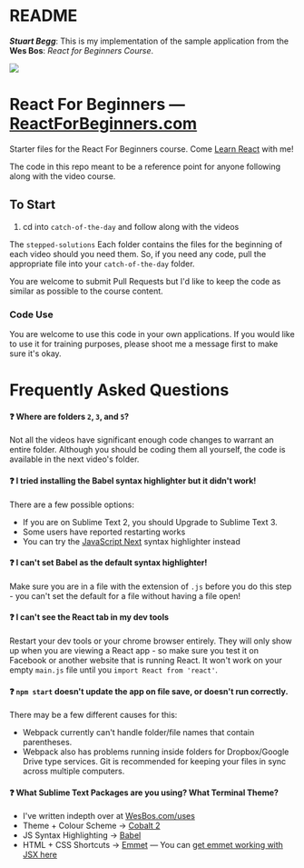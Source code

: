 # README

_**Stuart Begg**_: This is my implementation of the sample application from the **Wes Bos**: _React for Beginners Course_.






![](http://wes.io/dgAQ/content)

# React For Beginners — [ReactForBeginners.com](https://ReactForBeginners.com)

Starter files for the React For Beginners course. Come <a href="https://ReactForBeginners.com/">Learn React</a> with me!

The code in this repo meant to be a reference point for anyone following along with the video course.

## To Start

1. cd into `catch-of-the-day` and follow along with the videos

The `stepped-solutions` Each folder contains the files for the beginning of each video should you need them. So, if you need any code, pull the appropriate file into your `catch-of-the-day` folder.

You are welcome to submit Pull Requests but I'd like to keep the code as similar as possible to the course content.

### Code Use

You are welcome to use this code in your own applications. If you would like to use it for training purposes, please shoot me a message first to make sure it's okay.


# Frequently Asked Questions

#### :question: Where are folders `2`, `3`, and `5`?
Not all the videos have significant enough code changes to warrant an entire folder. Although you should be coding them all yourself, the code is available in the next video's folder.

#### :question: I tried installing the Babel syntax highlighter but it didn't work!

There are a few possible options:

* If you are on Sublime Text 2, you should Upgrade to Sublime Text 3.
* Some users have reported restarting works
* You can try the [JavaScript Next](https://packagecontrol.io/packages/JavaScriptNext%20-%20ES6%20Syntax) syntax highlighter instead

#### :question: I can't set Babel as the default syntax highlighter!

Make sure you are in a file with the extension of `.js` before you do this step - you can't set the default for a file without having a file open!

#### :question: I can't see the React tab in my dev tools

Restart your dev tools or your chrome browser entirely. They will only show up when you are viewing a React app - so make sure you test it on Facebook or another website that is running React. It won't work on your empty `main.js` file until you `import React from 'react'`.

#### :question: `npm start` doesn't update the app on file save, or doesn't run correctly.

There may be a few different causes for this:
 - Webpack currently can't handle folder/file names that contain parentheses.
 - Webpack also has problems running inside folders for Dropbox/Google Drive type services. Git is recommended for keeping your files in sync across multiple computers.

#### :question: What Sublime Text Packages are you using? What Terminal Theme?

* I've written indepth over at [WesBos.com/uses](http://wesbos.com/uses)
* Theme + Colour Scheme → [Cobalt 2](https://packagecontrol.io/packages/Theme%20-%20Cobalt2)
* JS Syntax Highlighting → [Babel](https://packagecontrol.io/packages/Babel)
* HTML + CSS Shortcuts → [Emmet](https://packagecontrol.io/packages/Emmet) — You can [get emmet working with JSX here](http://wesbos.com/emmet-react-jsx-sublime/)
